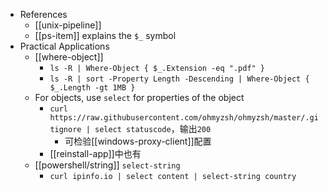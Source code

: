 - References
  - [[unix-pipeline]]
  - [[ps-item]] explains the `$_` symbol
- Practical Applications
  - [[where-object]]
    - `ls -R | Where-Object { $_.Extension -eq ".pdf" }`
    - `ls -R | sort -Property Length -Descending | Where-Object { $_.Length -gt 1MB }`
  - For objects, use `select` for properties of the object
    - `curl https://raw.githubusercontent.com/ohmyzsh/ohmyzsh/master/.gitignore | select statuscode`，输出`200`
      - 可检验[[windows-proxy-client]]配置
    - [[reinstall-app]]中也有
  - [[powershell/string]] `select-string`
    - `curl ipinfo.io | select content | select-string country`
